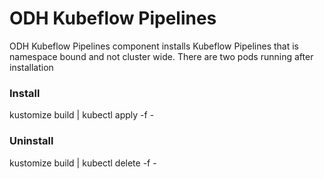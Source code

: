 # ODH Kubeflow Pipelines

ODH Kubeflow Pipelines component installs Kubeflow Pipelines that is namespace bound and not cluster wide. There are two pods running after installation

### Install

kustomize build | kubectl apply -f -

### Uninstall

kustomize build | kubectl delete -f -

